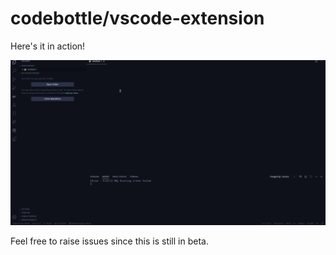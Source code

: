 # codebottle/vscode-extension

Here's it in action!

![Preview](./preview.gif)

Feel free to raise issues since this is still in beta.
